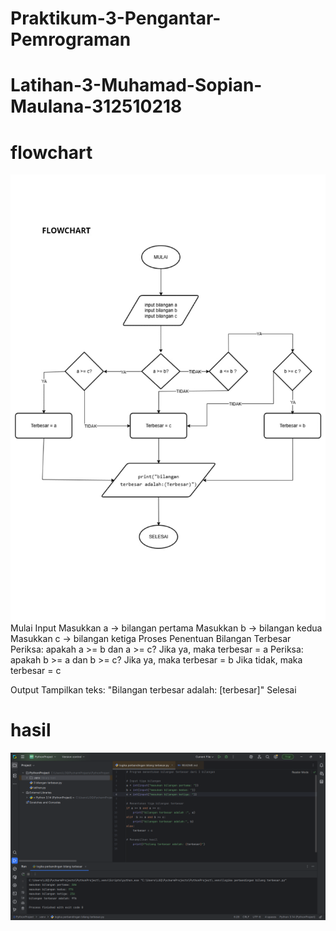 # Praktikum-3-Pengantar-Pemrograman
# Latihan-3-Muhamad-Sopian-Maulana-312510218

# flowchart
![Flowchart](flowchart.png)
Mulai
Input
Masukkan a → bilangan pertama
Masukkan b → bilangan kedua
Masukkan c → bilangan ketiga
Proses Penentuan Bilangan Terbesar
Periksa: apakah a >= b dan a >= c?
Jika ya, maka terbesar = a
Periksa: apakah b >= a dan b >= c?
Jika ya, maka terbesar = b
Jika tidak, maka terbesar = c

Output
Tampilkan teks: "Bilangan terbesar adalah: [terbesar]"
Selesai

# hasil
![hasil](hasil.png)


